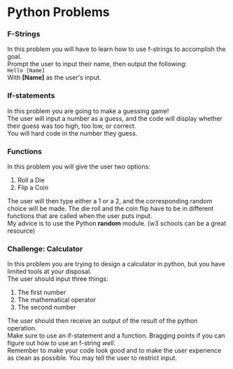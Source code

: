 # Python Problems
### F-Strings
In this problem you will have to learn how to use f-strings to accomplish the goal.
<br>
Prompt the user to input their name, then output the following: <br>
``Hello [Name]`` <br>
With **[Name]** as the user's input.
### If-statements
In this problem you are going to make a guessing game!<br>
The user will input a number as a guess, and the code will display whether their guess was too high, too low, or correct. <br>
You will hard code in the number they guess.
### Functions
In this problem you will give the user two options:
1. Roll a Die
2. Flip a Coin 

The user will then type either a 1 or a 2, and the corresponding random choice will be made. The die roll and the coin flip have to be in different functions that are called when the user puts input.
<br>
 My advice is to use the Python **random** module. (w3 schools can be a great resource)
### Challenge: Calculator
In this problem you are trying to design a 
calculator in python, but you have limited tools at your disposal.
<br>
The user should input three things:
1. The first number
2. The mathematical operator
3. The second number

The user should then receive an output of the result of the python operation.
<br>
Make sure to use an if-statement and a function. Bragging points if you can figure out how to use an f-string *well*. <br>
Remember to make your code look good and to make the user experience as clean as possible.
You may tell the user to restrict input.